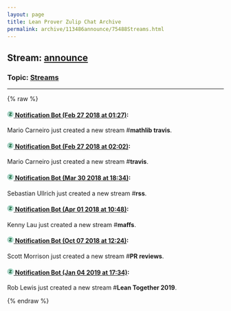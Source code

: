 ```yaml
---
layout: page
title: Lean Prover Zulip Chat Archive 
permalink: archive/113486announce/75488Streams.html
---
```


## Stream: [announce](index.html)
### Topic: [Streams](75488Streams.html)

---


{% raw %}
#### [![Click to go to Zulip](../../assets/img/zulip2.png) Notification Bot (Feb 27 2018 at 01:27)](https://leanprover.zulipchat.com/#narrow/stream/113486-announce/topic/Streams/near/123020000):
Mario Carneiro just created a new stream #**mathlib travis**.

#### [![Click to go to Zulip](../../assets/img/zulip2.png) Notification Bot (Feb 27 2018 at 02:02)](https://leanprover.zulipchat.com/#narrow/stream/113486-announce/topic/Streams/near/123021028):
Mario Carneiro just created a new stream #**travis**.

#### [![Click to go to Zulip](../../assets/img/zulip2.png) Notification Bot (Mar 30 2018 at 18:34)](https://leanprover.zulipchat.com/#narrow/stream/113486-announce/topic/Streams/near/124418910):
Sebastian Ullrich just created a new stream #**rss**.

#### [![Click to go to Zulip](../../assets/img/zulip2.png) Notification Bot (Apr 01 2018 at 10:48)](https://leanprover.zulipchat.com/#narrow/stream/113486-announce/topic/Streams/near/124482921):
Kenny Lau just created a new stream #**maffs**.

#### [![Click to go to Zulip](../../assets/img/zulip2.png) Notification Bot (Oct 07 2018 at 12:24)](https://leanprover.zulipchat.com/#narrow/stream/113486-announce/topic/Streams/near/135347404):
Scott Morrison just created a new stream #**PR reviews**.

#### [![Click to go to Zulip](../../assets/img/zulip2.png) Notification Bot (Jan 04 2019 at 17:34)](https://leanprover.zulipchat.com/#narrow/stream/113486-announce/topic/Streams/near/154419602):
Rob Lewis just created a new stream #**Lean Together 2019**.


{% endraw %}
